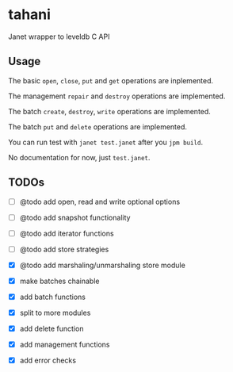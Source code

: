 # tahani

Janet wrapper to leveldb C API

## Usage

The basic `open`, `close`, `put` and `get` operations are inplemented.

The management `repair` and `destroy` operations are implemented.

The batch `create`, `destroy`, `write` operations are implemented.

The batch `put` and `delete` operations are implemented.

You can run test with `janet test.janet` after you `jpm build`.

No documentation for now, just `test.janet`.

## TODOs

- [ ] @todo add open, read and write optional options
- [ ] @todo add snapshot functionality
- [ ] @todo add iterator functions
- [ ] @todo add store strategies
- [x] @todo add marshaling/unmarshaling store module
- [x] make batches chainable
- [x] add batch functions
- [x] split to more modules
- [x] add delete function
- [x] add management functions
- [x] add error checks

